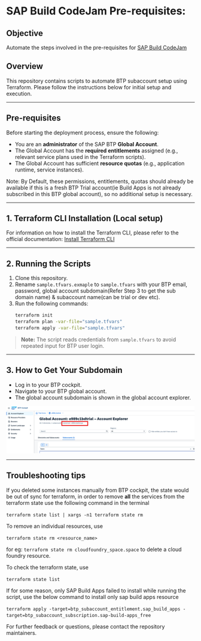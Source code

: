 # SAP Build CodeJam Pre-requisites:

## Objective
Automate the steps involved in the pre-requisites for [ SAP Build CodeJam ](https://developers.sap.com/tutorials/codejam-0-prerequisites.html)

## Overview
This repository contains scripts to automate BTP subaccount setup using Terraform. Please follow the instructions below for initial setup and execution.

---

## Pre-requisites

Before starting the deployment process, ensure the following:

- You are an **administrator** of the SAP BTP **Global Account**.
- The Global Account has the **required entitlements** assigned (e.g., relevant service plans used in the Terraform scripts).
- The Global Account has sufficient **resource quotas** (e.g., application runtime, service instances).

Note: By Default, these permissions, entitlements, quotas should already be available if this is a fresh BTP Trial account(ie Build Apps is not already subscribed in this BTP global account), so no additional setup is necessary.

---

## 1. Terraform CLI Installation (Local setup)

For information on how to install the Terraform CLI, please refer to the official documentation: [Install Terraform CLI](https://developer.hashicorp.com/terraform/tutorials/aws-get-started/install-cli)

---

## 2. Running the Scripts

1. Clone this repository.
2. Rename `sample.tfvars.exmaple` to `sample.tfvars` with your BTP email, password, global account subdomain(Refer Step 3 to get the sub domain name) & subaccount name(can be trial or dev etc).
3. Run the following commands:
     ```sh
     terraform init
     terraform plan -var-file="sample.tfvars"
     terraform apply -var-file="sample.tfvars"
     ```

> **Note:** The script reads credentials from `sample.tfvars` to avoid repeated input for BTP user login.

---

## 3. How to Get Your Subdomain

- Log in to your BTP cockpit.
- Navigate to your BTP global account.
- The global account subdomain is shown in the global account explorer.

![Subdomain Screenshot](./assets/global-account-subdomain.png)


---

## Troubleshooting tips

If you deleted some instances manually from BTP cockpit, the state would be out of sync for terraform, in order to remove **all** the services from the terraform state use the following command in the terminal

`terraform state list | xargs -n1 terraform state rm`

To remove an individual resources, use

`terraform state rm <resource_name>`

for eg: `terraform state rm cloudfoundry_space.space` to delete a cloud foundry resource.

To check the terraform state, use

`terraform state list`

If for some reason, only SAP Build Apps failed to install while running the script, use the below command to install only sap build apps resource

`terraform apply -target=btp_subaccount_entitlement.sap_build_apps -target=btp_subaccount_subscription.sap-build-apps_free`

For further feedback or questions, please contact the repository maintainers.
